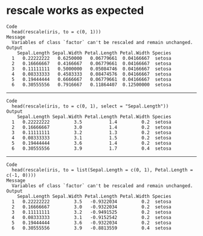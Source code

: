 # rescale works as expected

    Code
      head(rescale(iris, to = c(0, 1)))
    Message
      Variables of class `factor` can't be rescaled and remain unchanged.
    Output
        Sepal.Length Sepal.Width Petal.Length Petal.Width Species
      1   0.22222222   0.6250000   0.06779661  0.04166667  setosa
      2   0.16666667   0.4166667   0.06779661  0.04166667  setosa
      3   0.11111111   0.5000000   0.05084746  0.04166667  setosa
      4   0.08333333   0.4583333   0.08474576  0.04166667  setosa
      5   0.19444444   0.6666667   0.06779661  0.04166667  setosa
      6   0.30555556   0.7916667   0.11864407  0.12500000  setosa

---

    Code
      head(rescale(iris, to = c(0, 1), select = "Sepal.Length"))
    Output
        Sepal.Length Sepal.Width Petal.Length Petal.Width Species
      1   0.22222222         3.5          1.4         0.2  setosa
      2   0.16666667         3.0          1.4         0.2  setosa
      3   0.11111111         3.2          1.3         0.2  setosa
      4   0.08333333         3.1          1.5         0.2  setosa
      5   0.19444444         3.6          1.4         0.2  setosa
      6   0.30555556         3.9          1.7         0.4  setosa

---

    Code
      head(rescale(iris, to = list(Sepal.Length = c(0, 1), Petal.Length = c(-1, 0))))
    Message
      Variables of class `factor` can't be rescaled and remain unchanged.
    Output
        Sepal.Length Sepal.Width Petal.Length Petal.Width Species
      1   0.22222222         3.5   -0.9322034         0.2  setosa
      2   0.16666667         3.0   -0.9322034         0.2  setosa
      3   0.11111111         3.2   -0.9491525         0.2  setosa
      4   0.08333333         3.1   -0.9152542         0.2  setosa
      5   0.19444444         3.6   -0.9322034         0.2  setosa
      6   0.30555556         3.9   -0.8813559         0.4  setosa

